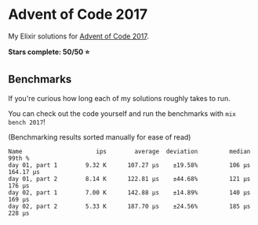 # Advent of Code 2017

My Elixir solutions for [Advent of Code 2017](https://adventofcode.com/2017).

**Stars complete: 50/50 :star:**

## Benchmarks

If you're curious how long each of my solutions roughly takes to run.

You can check out the code yourself and run the benchmarks with `mix bench 2017`!

(Benchmarking results sorted manually for ease of read)

```
Name                     ips        average  deviation         median         99th %
day 01, part 1        9.32 K      107.27 μs    ±19.58%         106 μs      164.17 μs
day 01, part 2        8.14 K      122.81 μs    ±44.68%         121 μs         176 μs
day 02, part 1        7.00 K      142.88 μs    ±14.89%         140 μs         169 μs
day 02, part 2        5.33 K      187.70 μs    ±24.56%         185 μs         228 μs
```
